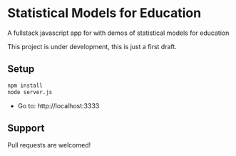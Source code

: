 # Statistical Models for Education

A fullstack javascript app for with demos of statistical models for education

This project is under development, this is just a first draft.

## Setup 

```bash
npm install
node server.js
```

* Go to: http://localhost:3333

## Support

Pull requests are welcomed!

